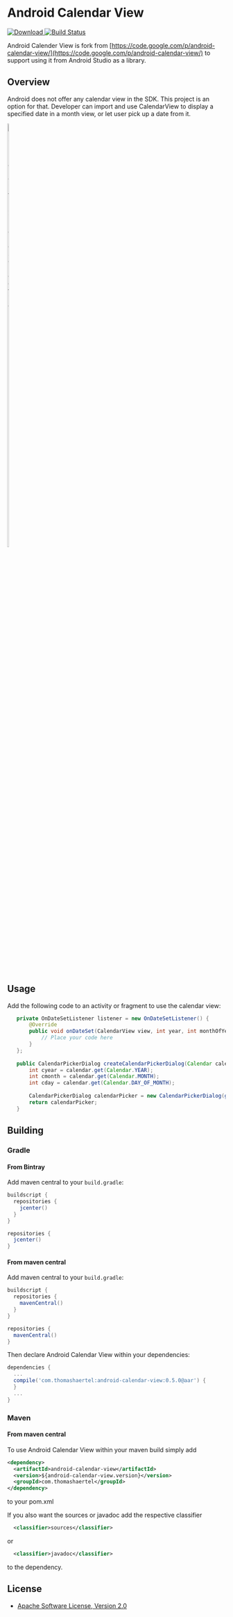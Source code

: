 # Android Calendar View
[![Download](https://api.bintray.com/packages/thomashaertel/maven/android-calendar-view/images/download.svg) ](https://bintray.com/thomashaertel/maven/android-calendar-view/_latestVersion)
[![Build Status](https://travis-ci.org/thomashaertel/android-calendar-view.svg?branch=master)](https://travis-ci.org/thomashaertel/android-calendar-view)

Android Calender View is fork from [https://code.google.com/p/android-calendar-view/](https://code.google.com/p/android-calendar-view/) to support using it from Android Studio as a library.

## Overview
Android does not offer any calendar view in the SDK. This project is an option for that. Developer can import and use CalendarView to display a specified date in a month view, or let user pick up a date from it.  

<img src="http://farm6.static.flickr.com/5053/5415600440_f1c486c2d4.jpg" alt="Spinner with single selection" width="5%" height="50%">

## Usage
Add the following code to an activity or fragment to use the calendar view:
 ```java
    private OnDateSetListener listener = new OnDateSetListener() {
        @Override
        public void onDateSet(CalendarView view, int year, int monthOfYear, int dayOfMonth) {
            // Place your code here
        }
    };
     
    public CalendarPickerDialog createCalendarPickerDialog(Calendar calendar) {
        int cyear = calendar.get(Calendar.YEAR);
        int cmonth = calendar.get(Calendar.MONTH);
        int cday = calendar.get(Calendar.DAY_OF_MONTH);
        
        CalendarPickerDialog calendarPicker = new CalendarPickerDialog(getActivity(), listener, cyear, cmonth, cday);
        return calendarPicker;
    }
```

## Building
### Gradle

#### From Bintray

Add maven central to your `build.gradle`:

```groovy
buildscript {
  repositories {
    jcenter()
  }
}

repositories {
  jcenter()
}
```

#### From maven central

Add maven central to your `build.gradle`:

```groovy
buildscript {
  repositories {
    mavenCentral()
  }
}

repositories {
  mavenCentral()
}
```

Then declare Android Calendar View within your dependencies:

```groovy
dependencies {
  ...
  compile('com.thomashaertel:android-calendar-view:0.5.0@aar') {
  }
  ...
}
```

### Maven

#### From maven central

To use Android Calendar View within your maven build simply add

```xml
<dependency>
  <artifactId>android-calendar-view</artifactId>
  <version>${android-calendar-view.version}</version>
  <groupId>com.thomashaertel</groupId>
</dependency>
```

to your pom.xml

If you also want the sources or javadoc add the respective classifier

```xml
  <classifier>sources</classifier>
```

or

```xml
  <classifier>javadoc</classifier>
```
to the dependency.

## License

* [Apache Software License, Version 2.0](http://www.apache.org/licenses/LICENSE-2.0)